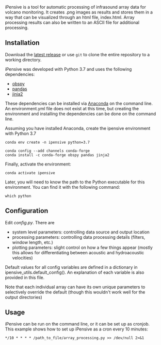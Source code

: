 iPensive is a tool for automatic processing of infrasound array data for
volcano monitoring. It creates .png images as results and stores them in a
way that can be visualized through an html file, index.html. Array
processing results can also be written to an ASCII file for additional
processing.

## Installation

Download the [latest release](https://github.com/awech/ipensive/tree/master)
or use `git` to clone the entire repository to a working directory.

iPensive was developed with Python 3.7 and uses the following dependencies:  
- [obspy](http://www.obspy.org/)
- [pandas](http://pandas.pydata.org/)
- [jinja2](https://palletsprojects.com/p/jinja/) 

These dependencies can be installed via [Anaconda](https://www.anaconda.com/download)
on the command line. An environment.yml file does not exist at this time, but
creating the environment and installing the dependencies can be done on the command
line.

Assuming you have installed Anaconda, create the ipensive environment with
Python 3.7
```
conda env create -n ipensive python=3.7
```

```
conda config --add channels conda-forge
conda install -c conda-forge obspy pandas jinja2
```

Finally, activate the environment:
```
conda activate ipensive
```

Later, you will need to know the path to the Python executable for this
environment. You can find it with the following command:
```
which python
```

## Configuration

Edit <i>config.py</i>. There are
- system level parameters: controlling data source and output location
- processing parameters: controlling data processing details (filters, window length, etc.)
- plotting parameters: slight control on how a few things appear (mostly this allows for differentiating between acoustic and hydroacoustic velocities)

Default values for all config variables are defined in a dictionary in
ipensive_utils.default_config(). An explanation of each variable is also
provided in this file.

Note that each individual array can have its own unique parameters to
selectively override the default (though this wouldn't work well for the
output directories)

## Usage

iPensive can be run on the command line, or it can be set up as cronjob.
This example shows how to set up iPensive as a cron every 10 minutes:
```
*/10 * * * * /path_to_file/array_processing.py >> /dev/null 2>&1
```